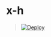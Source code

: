 # x-h

> [![Deploy](https://www.herokucdn.com/deploy/button.png)](https://dashboard.heroku.com/new?template=https://github.com/aresbigboy/x-h)
